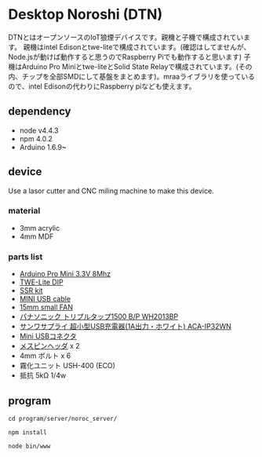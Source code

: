# Desktop Noroshi (DTN)
DTNとはオープンソースのIoT狼煙デバイスです。親機と子機で構成されています。
親機はintel Edisonとtwe-liteで構成されています。(確認はしてませんが、Node.jsが動けば動作すると思うのでRaspberry Piでも動作すると思います)
子機はArduino Pro Miniとtwe-liteとSolid State Relayで構成されています。(その内、チップを全部SMDにして基盤をまとめます)。mraaライブラリを使っているので、intel Edisonの代わりにRaspberry piなども使えます。

## dependency
+ node v4.4.3
+ npm   4.0.2
+ Arduino  1.6.9~

## device
Use a lasor cutter and CNC miling machine to make this device.

### material
+ 3mm acrylic
+ 4mm MDF

### parts list
+ [Arduino Pro Mini 3.3V 8Mhz](https://www.sparkfun.com/products/11114)
+ [TWE-Lite DIP](http://akizukidenshi.com/catalog/g/gM-06760/)
+ [SSR kit](http://akizukidenshi.com/catalog/g/gK-00203/)
+ [MINI USB cable](https://www.amazon.co.jp/gp/product/B00068KUX8/ref=oh_aui_detailpage_o08_s00?ie=UTF8&psc=1)
+ [15mm small FAN](http://store.shopping.yahoo.co.jp/vshopu/2168-1301.html?sc_e=slga_pla)
+ [パナソニック トリプルタップ1500 B/P WH2013BP](https://www.amazon.co.jp/gp/product/B007CW3010/ref=oh_aui_detailpage_o05_s00?ie=UTF8&psc=1)
+ [サンワサプライ 超小型USB充電器(1A出力・ホワイト) ACA-IP32WN](https://www.amazon.co.jp/gp/product/B01A89GJ70/ref=oh_aui_detailpage_o09_s00?ie=UTF8&psc=1)
+ [Mini USBコネクタ](http://akizukidenshi.com/catalog/g/gC-05843/)
+ [メスピンヘッダ](http://akizukidenshi.com/catalog/g/gC-10073/) x 2
+ 4mm ボルト x 6
+ 霧化ユニット USH-400 (ECO)
+ 抵抗 5kΩ 1/4w

## program
`cd program/server/noroc_server/`

`npm install`

`node bin/www`
